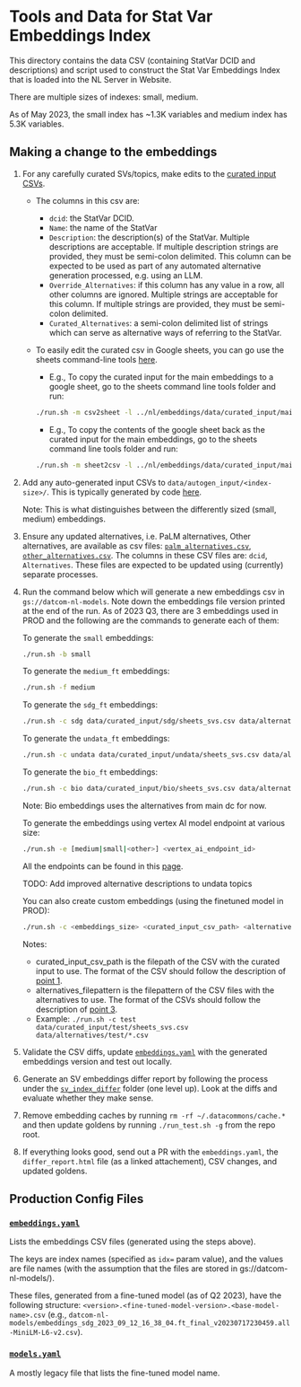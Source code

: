 # Tools and Data for Stat Var Embeddings Index

This directory contains the data CSV (containing StatVar DCID and
descriptions) and script used to construct the Stat Var Embeddings Index that
is loaded into the NL Server in Website.

There are multiple sizes of indexes: small, medium.

As of May 2023, the small index has ~1.3K variables and medium index has 5.3K
variables.

## Making a change to the embeddings

1. For any carefully curated SVs/topics, make edits to the [curated input CSVs](data/curated_input/)<a name="curated-input"></a>.

   - The columns in this csv are:

     - `dcid`: the StatVar DCID.
     - `Name`: the name of the StatVar
     - `Description`: the description(s) of the StatVar. Multiple descriptions are acceptable. If multiple description strings are provided, they must be semi-colon delimited. This column can be expected to be used as part of any automated alternative generation processed, e.g. using an LLM.
     - `Override_Alternatives`: if this column has any value in a row, all other columns are ignored. Multiple strings are acceptable for this column. If multiple strings are provided, they must be semi-colon delimited.
     - `Curated_Alternatives`: a semi-colon delimited list of strings which can serve as alternative ways of referring to the StatVar.

   - To easily edit the curated csv in Google sheets, you can go use the sheets command-line tools [here](../../sheets/).
     - E.g., To copy the curated input for the main embeddings to a google sheet, go to the sheets command line tools folder and run:
     ```bash
     ./run.sh -m csv2sheet -l ../nl/embeddings/data/curated_input/main/sheets_svs.csv [-s <sheets_url>] [-w <worksheet_name>]
     ```
     - E.g., To copy the contents of the google sheet back as the curated input for the main embeddings, go to the sheets command line tools folder and run:
     ```bash
     ./run.sh -m sheet2csv -l ../nl/embeddings/data/curated_input/main/sheets_svs.csv -s <sheets_url> -w <worksheet_name>
     ```

2. Add any auto-generated input CSVs to `data/autogen_input/<index-size>/`.
   This is typically generated by code [here](prep/).

   Note: This is what distinguishes between the differently sized (small, medium) embeddings.

3. Ensure any updated alternatives, i.e. PaLM alternatives, Other alternatives, are available as csv files: [`palm_alternatives.csv`](data/alternatives/main/palm_alternatives.csv), [`other_alternatives.csv`](data/alternatives/main/other_alternatives.csv). The columns in these CSV files are: `dcid`, `Alternatives`. These files are expected to be updated using (currently) separate processes. <a name="alternatives"></a>

4. Run the command below which will generate a new embeddings csv in
   `gs://datcom-nl-models`. Note down the embeddings file version printed at the end of the run. As of 2023 Q3, there are 3 embeddings used in PROD and the following are the commands to generate each of them:

   To generate the `small` embeddings:

   ```bash
   ./run.sh -b small
   ```

   To generate the `medium_ft` embeddings:

   ```bash
   ./run.sh -f medium
   ```

   To generate the `sdg_ft` embeddings:

   ```bash
   ./run.sh -c sdg data/curated_input/sdg/sheets_svs.csv data/alternatives/sdg/*.csv
   ```

   To generate the `undata_ft` embeddings:

   ```bash
   ./run.sh -c undata data/curated_input/undata/sheets_svs.csv data/alternatives/undata/*.csv
   ```

   To generate the `bio_ft` embeddings:

   ```bash
   ./run.sh -c bio data/curated_input/bio/sheets_svs.csv data/alternatives/main/*.csv
   ```

   Note: Bio embeddings uses the alternatives from main dc for now.

   To generate the embeddings using vertex AI model endpoint at various size:

   ```bash
   ./run.sh -e [medium|small|<other>] <vertex_ai_endpoint_id>
   ```

   All the endpoints can be found in this [page](https://pantheon.corp.google.com/vertex-ai/online-prediction/endpoints?mods=-monitoring_api_staging&project=datcom-website-dev).

   TODO: Add improved alternative descriptions to undata topics

   You can also create custom embeddings (using the finetuned model in PROD):

   ```bash
   ./run.sh -c <embeddings_size> <curated_input_csv_path> <alternatives_filepattern>
   ```

   Notes:

   - curated_input_csv_path is the filepath of the CSV with the curated input to use. The format of the CSV should follow the description of [point 1](#curated-input).
   - alternatives_filepattern is the filepattern of the CSV files with the alternatives to use. The format of the CSVs should follow the description of [point 3](#alternatives).
   - Example: `./run.sh -c test data/curated_input/test/sheets_svs.csv data/alternatives/test/*.csv`

5. Validate the CSV diffs, update [`embeddings.yaml`](../../../deploy/nl/embeddings.yaml) with the generated embeddings version and test out locally.

6. Generate an SV embeddings differ report by following the process under the [`sv_index_differ`](../svindex_differ/README.md) folder (one level up). Look at the diffs and evaluate whether they make sense.

7. Remove embedding caches by running `rm -rf ~/.datacommons/cache.*` and then update goldens by running `./run_test.sh -g` from the repo root.

8. If everything looks good, send out a PR with the `embeddings.yaml`, the `differ_report.html` file (as a linked attachement), CSV changes, and updated goldens.

## Production Config Files

### [`embeddings.yaml`](../../../deploy/nl/embeddings.yaml)

Lists the embeddings CSV files (generated using the steps above).

The keys are index names (specified as `idx=` param value), and the values are file names (with the assumption that the files are stored in gs://datcom-nl-models/).

These files, generated from a fine-tuned model (as of Q2 2023), have the following structure: `<version>.<fine-tuned-model-version>.<base-model-name>.csv` (e.g., `datcom-nl-models/embeddings_sdg_2023_09_12_16_38_04.ft_final_v20230717230459.all-MiniLM-L6-v2.csv`).

### [`models.yaml`](../../../deploy/nl/models.yaml)

A mostly legacy file that lists the fine-tuned model name.
